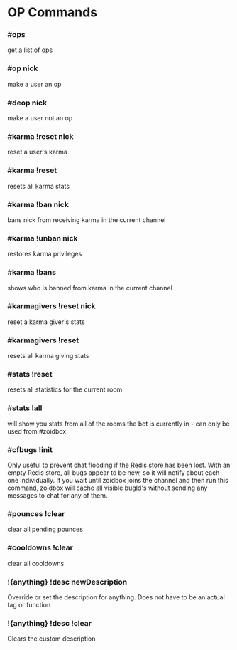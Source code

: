 # OP Commands

### #ops

get a list of ops

### #op nick

make a user an op

### #deop nick

make a user not an op

### #karma !reset nick

reset a user's karma

### #karma !reset

resets all karma stats

### #karma !ban nick

bans nick from receiving karma in the current channel

### #karma !unban nick

restores karma privileges

### #karma !bans

shows who is banned from karma in the current channel

### #karmagivers !reset nick

reset a karma giver's stats

### #karmagivers !reset

resets all karma giving stats

### #stats !reset

resets all statistics for the current room

### #stats !all

will show you stats from all of the rooms the bot is currently in - can only be used from #zoidbox

### #cfbugs !init

Only useful to prevent chat flooding if the Redis store has been lost. With an empty Redis store, all bugs appear to be new, so it will notify about each one individually. If you wait until zoidbox joins the channel and then run this command, zoidbox will cache all visible bugId's without sending any messages to chat for any of them.

### #pounces !clear

clear all pending pounces

### #cooldowns !clear

clear all cooldowns

### !{anything} !desc newDescription

Override or set the description for anything.  Does not have to be an actual tag or function

### !{anything} !desc !clear

Clears the custom description
